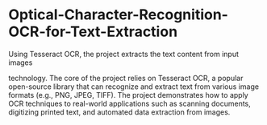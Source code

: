 # Optical-Character-Recognition-OCR-for-Text-Extraction
 Using Tesseract OCR, the project extracts the text content from input images

 technology. The core of the project relies on Tesseract OCR, a popular open-source library that can recognize and extract text from various image formats (e.g., PNG, JPEG, TIFF). The project demonstrates how to apply OCR techniques to real-world applications such as scanning documents, digitizing printed text, and automated data extraction from images.
